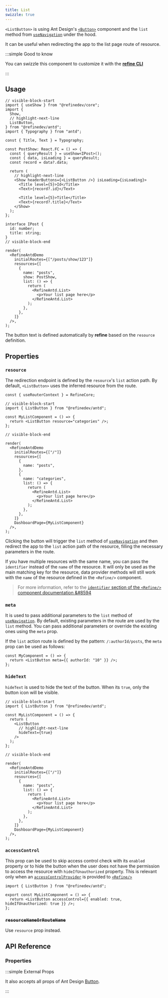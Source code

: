 ```yaml
---
title: List
swizzle: true
---
```


`<ListButton>` is using Ant Design's [`<Button>`](https://ant.design/components/button/) component and the `list` method from [`useNavigation`](/docs/core/hooks/navigation/use-navigation) under the hood.

It can be useful when redirecting the app to the list page route of resource.

:::simple Good to know

You can swizzle this component to customize it with the [**refine CLI**](/docs/packages/list-of-packages)

:::

## Usage

```tsx live url=http://localhost:3000/posts/show/123
// visible-block-start
import { useShow } from "@refinedev/core";
import {
  Show,
  // highlight-next-line
  ListButton,
} from "@refinedev/antd";
import { Typography } from "antd";

const { Title, Text } = Typography;

const PostShow: React.FC = () => {
  const { queryResult } = useShow<IPost>();
  const { data, isLoading } = queryResult;
  const record = data?.data;

  return (
    // highlight-next-line
    <Show headerButtons={<ListButton />} isLoading={isLoading}>
      <Title level={5}>Id</Title>
      <Text>{record?.id}</Text>

      <Title level={5}>Title</Title>
      <Text>{record?.title}</Text>
    </Show>
  );
};

interface IPost {
  id: number;
  title: string;
}
// visible-block-end

render(
  <RefineAntdDemo
    initialRoutes={["/posts/show/123"]}
    resources={[
      {
        name: "posts",
        show: PostShow,
        list: () => {
          return (
            <RefineAntd.List>
              <p>Your list page here</p>
            </RefineAntd.List>
          );
        },
      },
    ]}
  />,
);
```

The button text is defined automatically by **refine** based on the `resource` definition.

## Properties

### `resource`

The redirection endpoint is defined by the `resource`'s `list` action path. By default, `<ListButton>` uses the inferred resource from the route.

```tsx live disableScroll previewHeight=120px
const { useRouterContext } = RefineCore;

// visible-block-start
import { ListButton } from "@refinedev/antd";

const MyListComponent = () => {
  return <ListButton resource="categories" />;
};

// visible-block-end

render(
  <RefineAntdDemo
    initialRoutes={["/"]}
    resources={[
      {
        name: "posts",
      },
      {
        name: "categories",
        list: () => {
          return (
            <RefineAntd.List>
              <p>Your list page here</p>
            </RefineAntd.List>
          );
        },
      },
    ]}
    DashboardPage={MyListComponent}
  />,
);
```

Clicking the button will trigger the `list` method of [`useNavigation`](/docs/core/hooks/navigation/use-navigation) and then redirect the app to the `list` action path of the resource, filling the necessary parameters in the route.

If you have multiple resources with the same name, you can pass the `identifier` instead of the `name` of the resource. It will only be used as the main matching key for the resource, data provider methods will still work with the `name` of the resource defined in the `<Refine/>` component.

> For more information, refer to the [`identifier` section of the `<Refine/>` component documentation &#8594](/docs/core/refine-component#identifier)

### `meta`

It is used to pass additional parameters to the `list` method of [`useNavigation`](/docs/core/hooks/navigation/use-navigation). By default, existing parameters in the route are used by the `list` method. You can pass additional parameters or override the existing ones using the `meta` prop.

If the `list` action route is defined by the pattern: `/:authorId/posts`, the `meta` prop can be used as follows:

```tsx
const MyComponent = () => {
  return <ListButton meta={{ authorId: "10" }} />;
};
```

### `hideText`

`hideText` is used to hide the text of the button. When its `true`, only the button icon will be visible.

```tsx live disableScroll previewHeight=120px
// visible-block-start
import { ListButton } from "@refinedev/antd";

const MyListComponent = () => {
  return (
    <ListButton
      // highlight-next-line
      hideText={true}
    />
  );
};

// visible-block-end

render(
  <RefineAntdDemo
    initialRoutes={["/"]}
    resources={[
      {
        name: "posts",
        list: () => {
          return (
            <RefineAntd.List>
              <p>Your list page here</p>
            </RefineAntd.List>
          );
        },
      },
    ]}
    DashboardPage={MyListComponent}
  />,
);
```

### `accessControl`

This prop can be used to skip access control check with its `enabled` property or to hide the button when the user does not have the permission to access the resource with `hideIfUnauthorized` property. This is relevant only when an [`accessControlProvider`](/docs/core/providers/access-control-provider) is provided to [`<Refine/>`](/docs/core/refine-component)

```tsx
import { ListButton } from "@refinedev/antd";

export const MyListComponent = () => {
  return <ListButton accessControl={{ enabled: true, hideIfUnauthorized: true }} />;
};
```

### ~~`resourceNameOrRouteName`~~ <PropTag deprecated />

Use `resource` prop instead.

## API Reference

### Properties

<PropsTable module="@refinedev/antd/ListButton" />

:::simple External Props

It also accepts all props of Ant Design [Button](https://ant.design/components/button/#API).

:::
